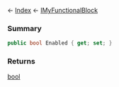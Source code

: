 ← [Index](Api-Index) ← [IMyFunctionalBlock](Sandbox.ModAPI.Ingame.IMyFunctionalBlock)

### Summary

```csharp
public bool Enabled { get; set; }
```

### Returns

[bool](System.Boolean)

